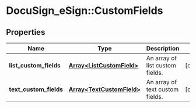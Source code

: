 # DocuSign_eSign::CustomFields

## Properties
Name | Type | Description | Notes
------------ | ------------- | ------------- | -------------
**list_custom_fields** | [**Array&lt;ListCustomField&gt;**](ListCustomField.md) | An array of list custom fields. | [optional] 
**text_custom_fields** | [**Array&lt;TextCustomField&gt;**](TextCustomField.md) | An array of text custom fields. | [optional] 


